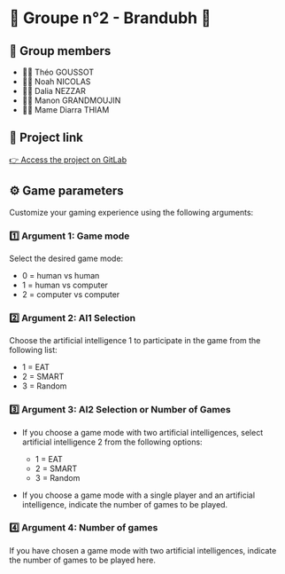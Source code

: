 # 🎲 Groupe n°2 - Brandubh 🎲

## 🚀 Group members
- 🧑‍💻 Théo GOUSSOT
- 🧑‍💻 Noah NICOLAS
- 🧑‍💻 Dalia NEZZAR
- 🧑‍💻 Manon GRANDMOUJIN
- 🧑‍💻 Mame Diarra THIAM

## 🔗 Project link
[👉 Access the project on GitLab ](https://gitlab.iut-bm.univ-fcomte.fr/nnicolas/Brandubh)

## ⚙️ Game parameters
Customize your gaming experience using the following arguments:

### 1️⃣ Argument 1: Game mode
Select the desired game mode:
- 0 = human vs human
- 1 = human vs computer
- 2 = computer vs computer

### 2️⃣ Argument 2: AI1 Selection
Choose the artificial intelligence 1 to participate in the game from the following list:
- 1 = EAT
- 2 = SMART
- 3 = Random

### 3️⃣ Argument 3: AI2 Selection or Number of Games
- If you choose a game mode with two artificial intelligences, select artificial intelligence 2 from the following options:
    - 1 = EAT
    - 2 = SMART
    - 3 = Random

- If you choose a game mode with a single player and an artificial intelligence, indicate the number of games to be played.

### 4️⃣ Argument 4: Number of games
If you have chosen a game mode with two artificial intelligences, indicate the number of games to be played here.
